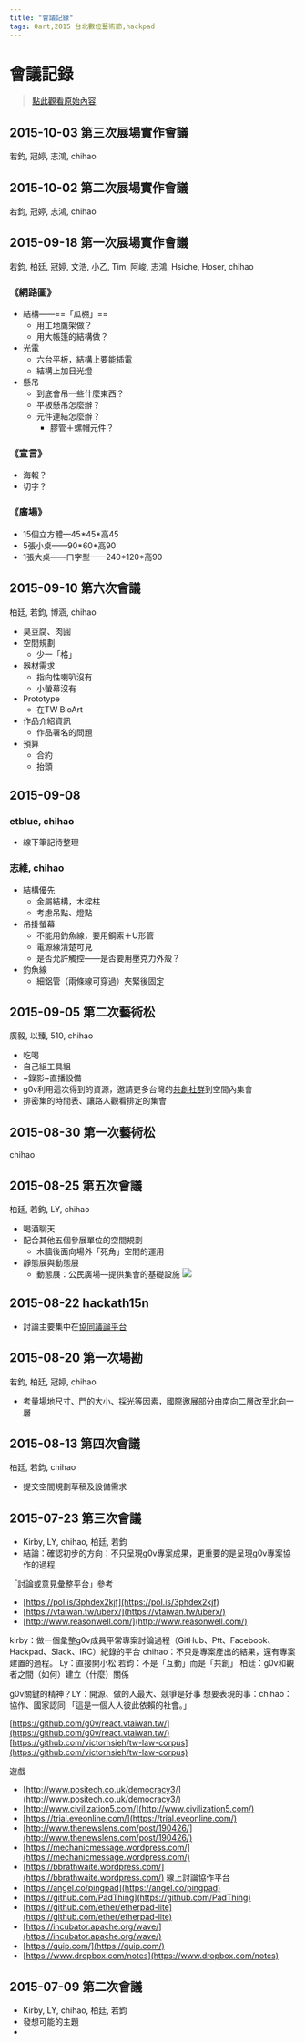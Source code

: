 ```yaml
---
title: "會議記錄"
tags: 0art,2015 台北數位藝術節,hackpad
---
```


# 會議記錄

> [點此觀看原始內容](https://g0v.hackpad.tw/2qg1mufzLKY)

## 2015-10-03 第三次展場實作會議

若鈞, 冠婷, 志鴻, chihao

## 2015-10-02 第二次展場實作會議

若鈞, 冠婷, 志鴻, chihao

## 2015-09-18 第一次展場實作會議

若鈞, 柏廷, 冠婷, 文浩, 小乙, Tim, 阿峻, 志鴻, Hsiche, Hoser, chihao

### 《網路圖》

- 結構——==「瓜棚」==
    - 用工地鷹架做？
    - 用大帳篷的結構做？
- 光電
    - 六台平板，結構上要能插電
    - 結構上加日光燈
- 懸吊
    - 到底會吊一些什麼東西？
    - 平板懸吊怎麼辦？
    - 元件連結怎麼辦？
        - 膠管＋螺帽元件？

### 《宣言》

- 海報？
- 切字？

### 《廣場》

- 15個立方體—45\*45\*高45
- 5張小桌——90\*60\*高90
- 1張大桌——ㄇ字型——240\*120\*高90

## 2015-09-10 第六次會議

柏廷, 若鈞, 博涵, chihao
- 臭豆腐、肉圓
- 空間規劃
    - 少一「格」
- 器材需求
    - 指向性喇叭沒有
    - 小螢幕沒有
- Prototype
    - 在TW BioArt
- 作品介紹資訊
    - 作品署名的問題
- 預算
    - 合約
    - 抬頭

## 2015-09-08

### etblue, chihao

- 線下筆記待整理

### 志維, chihao

- 結構優先
    - 金屬結構，木樑柱
    - 考慮吊點、燈點
- 吊掛螢幕
    - 不能用釣魚線，要用鋼索＋U形管
    - 電源線清楚可見
    - 是否允許觸控——是否要用壓克力外殼？
- 釣魚線
    - 細鋁管（兩條線可穿過）夾緊後固定

## 2015-09-05 第二次藝術松

廣毅, 以臻, 510, chihao
- 吃喝
- 自己組工具組
- ~錄影~直播設備
- g0v利用這次得到的資源，邀請更多台灣的[共創社群](https://g0v.hackpad.com/MnqIN8dGPY9)到空間內集會
- 排密集的時間表、讓路人觀看排定的集會

## 2015-08-30 第一次藝術松

chihao

## 2015-08-25 第五次會議

柏廷, 若鈞, LY, chihao
- 喝酒聊天
- 配合其他五個參展單位的空間規劃
    - 木牆後面向場外「死角」空間的運用
- 靜態展與動態展
    - 動態展：公民廣場––提供集會的基礎設施
![](https://g0vhackmd.blob.core.windows.net/g0v-hackmd-images/upload_1e209a55943a592636d2ce00706a1a26)

## 2015-08-22 hackath15n

- 討論主要集中在[協同議論平台](https://g0v.hackpad.com/jLVacJPjj5D)

## 2015-08-20 第一次場勘

若鈞, 柏廷, 冠婷, chihao
- 考量場地尺寸、門的大小、採光等因素，國際邀展部分由南向二層改至北向一層

## 2015-08-13 第四次會議

柏廷, 若鈞, chihao
- 提交空間規劃草稿及設備需求

## 2015-07-23 第三次會議

- Kirby, LY, chihao, 柏廷, 若鈞
- 結論：確認初步的方向：不只呈現g0v專案成果，更重要的是呈現g0v專案協作的過程

「討論或意見彙整平台」參考
- [https://pol.is/3phdex2kjf](https://pol.is/3phdex2kjf)
- [https://vtaiwan.tw/uberx/](https://vtaiwan.tw/uberx/)
- [http://www.reasonwell.com/](http://www.reasonwell.com/)

kirby：做一個彙整g0v成員平常專案討論過程（GitHub、Ptt、Facebook、Hackpad、Slack、IRC）紀錄的平台
chihao：不只是專案產出的結果，還有專案建置的過程。
Ly：直接開小松
若鈞：不是「互動」而是「共創」
柏廷：g0v和觀者之間（如何）建立（什麼）關係

g0v關鍵的精神？LY：開源、做的人最大、競爭是好事
想要表現的事：chihao：協作、國家認同
「這是一個人人彼此依賴的社會。」

[https://github.com/g0v/react.vtaiwan.tw/](https://github.com/g0v/react.vtaiwan.tw/)
[https://github.com/victorhsieh/tw-law-corpus](https://github.com/victorhsieh/tw-law-corpus)

遊戲
- [http://www.positech.co.uk/democracy3/](http://www.positech.co.uk/democracy3/)
- [http://www.civilization5.com/](http://www.civilization5.com/)
- [https://trial.eveonline.com/](https://trial.eveonline.com/)
- [http://www.thenewslens.com/post/190426/](http://www.thenewslens.com/post/190426/)
- [https://mechanicmessage.wordpress.com/](https://mechanicmessage.wordpress.com/)
- [https://bbrathwaite.wordpress.com/](https://bbrathwaite.wordpress.com/)
線上討論協作平台
- [https://angel.co/pingpad](https://angel.co/pingpad)
- [https://github.com/PadThing](https://github.com/PadThing)
- [https://github.com/ether/etherpad-lite](https://github.com/ether/etherpad-lite)
- [https://incubator.apache.org/wave/](https://incubator.apache.org/wave/)
- [https://quip.com/](https://quip.com/)
- [https://www.dropbox.com/notes](https://www.dropbox.com/notes)

## 2015-07-09 第二次會議

- Kirby, LY, chihao, 柏廷, 若鈞
- 發想可能的主題
-

